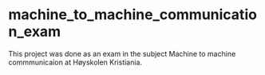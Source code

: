 # machine_to_machine_communication_exam

This project was done as an exam in the subject Machine to machine commmunicaion at Høyskolen Kristiania.
